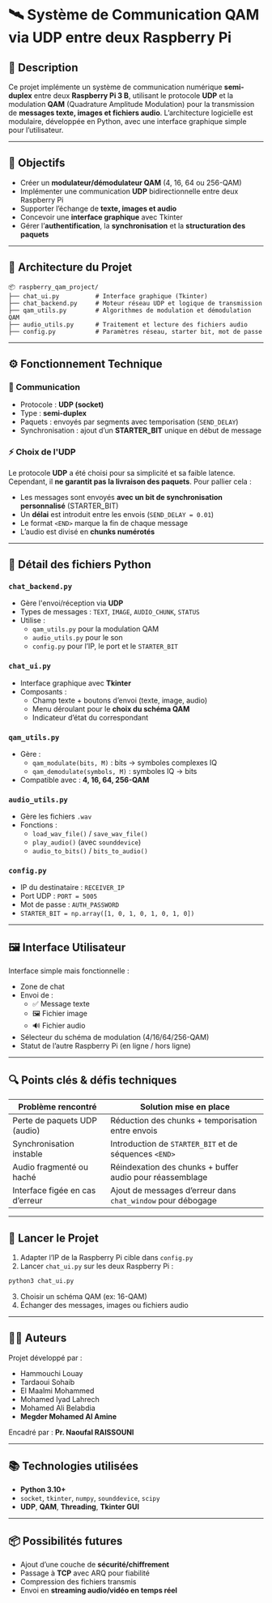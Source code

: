 # 🛰️ Système de Communication QAM via UDP entre deux Raspberry Pi

## 📌 Description

Ce projet implémente un système de communication numérique **semi-duplex** entre deux **Raspberry Pi 3 B**, utilisant le protocole **UDP** et la modulation **QAM** (Quadrature Amplitude Modulation) pour la transmission de **messages texte, images et fichiers audio**. L’architecture logicielle est modulaire, développée en Python, avec une interface graphique simple pour l’utilisateur.

---

## 🎯 Objectifs

- Créer un **modulateur/démodulateur QAM** (4, 16, 64 ou 256-QAM)
- Implémenter une communication **UDP** bidirectionnelle entre deux Raspberry Pi
- Supporter l’échange de **texte, images et audio**
- Concevoir une **interface graphique** avec Tkinter
- Gérer l’**authentification**, la **synchronisation** et la **structuration des paquets**

---

## 🧱 Architecture du Projet

```
📦 raspberry_qam_project/
├── chat_ui.py          # Interface graphique (Tkinter)
├── chat_backend.py     # Moteur réseau UDP et logique de transmission
├── qam_utils.py        # Algorithmes de modulation et démodulation QAM
├── audio_utils.py      # Traitement et lecture des fichiers audio
├── config.py           # Paramètres réseau, starter bit, mot de passe
```

---

## ⚙️ Fonctionnement Technique

### 🔁 Communication

- Protocole : **UDP (socket)**
- Type : **semi-duplex**
- Paquets : envoyés par segments avec temporisation (`SEND_DELAY`)
- Synchronisation : ajout d’un **STARTER_BIT** unique en début de message

### ⚡ Choix de l'UDP

Le protocole **UDP** a été choisi pour sa simplicité et sa faible latence. Cependant, il **ne garantit pas la livraison des paquets**. Pour pallier cela :

- Les messages sont envoyés **avec un bit de synchronisation personnalisé** (STARTER_BIT)
- Un **délai** est introduit entre les envois (`SEND_DELAY = 0.01`)
- Le format `<END>` marque la fin de chaque message
- L’audio est divisé en **chunks numérotés**

---

## 📁 Détail des fichiers Python

### `chat_backend.py`
- Gère l'envoi/réception via **UDP**
- Types de messages : `TEXT`, `IMAGE`, `AUDIO_CHUNK`, `STATUS`
- Utilise :
  - `qam_utils.py` pour la modulation QAM
  - `audio_utils.py` pour le son
  - `config.py` pour l’IP, le port et le `STARTER_BIT`

### `chat_ui.py`
- Interface graphique avec **Tkinter**
- Composants :
  - Champ texte + boutons d’envoi (texte, image, audio)
  - Menu déroulant pour le **choix du schéma QAM**
  - Indicateur d’état du correspondant

### `qam_utils.py`
- Gère :
  - `qam_modulate(bits, M)` : bits → symboles complexes IQ
  - `qam_demodulate(symbols, M)` : symboles IQ → bits
- Compatible avec : **4, 16, 64, 256-QAM**

### `audio_utils.py`
- Gère les fichiers `.wav`
- Fonctions :
  - `load_wav_file()` / `save_wav_file()`
  - `play_audio()` (avec `sounddevice`)
  - `audio_to_bits()` / `bits_to_audio()`

### `config.py`
- IP du destinataire : `RECEIVER_IP`
- Port UDP : `PORT = 5005`
- Mot de passe : `AUTH_PASSWORD`
- `STARTER_BIT = np.array([1, 0, 1, 0, 1, 0, 1, 0])`

---

## 🖼️ Interface Utilisateur

Interface simple mais fonctionnelle :
- Zone de chat
- Envoi de :
  - ✅ Message texte
  - 🖼️ Fichier image
  - 🔊 Fichier audio
- Sélecteur du schéma de modulation (4/16/64/256-QAM)
- Statut de l’autre Raspberry Pi (en ligne / hors ligne)

---

## 🔍 Points clés & défis techniques

| Problème rencontré                  | Solution mise en place                                         |
|------------------------------------|----------------------------------------------------------------|
| Perte de paquets UDP (audio)       | Réduction des chunks + temporisation entre envois              |
| Synchronisation instable           | Introduction de `STARTER_BIT` et de séquences `<END>`          |
| Audio fragmenté ou haché           | Réindexation des chunks + buffer audio pour réassemblage       |
| Interface figée en cas d’erreur    | Ajout de messages d’erreur dans `chat_window` pour débogage    |

---

## 🚀 Lancer le Projet

1. Adapter l’IP de la Raspberry Pi cible dans `config.py`
2. Lancer `chat_ui.py` sur les deux Raspberry Pi :
```bash
python3 chat_ui.py
```
3. Choisir un schéma QAM (ex: 16-QAM)
4. Échanger des messages, images ou fichiers audio

---

## 👨‍💻 Auteurs

Projet développé par :

- Hammouchi Louay
- Tardaoui Sohaib
- El Maalmi Mohammed
- Mohamed Iyad Lahrech
- Mohamed Ali Belabdia
- **Megder Mohamed Al Amine**

Encadré par : **Pr. Naoufal RAISSOUNI**

---

## 📚 Technologies utilisées

- **Python 3.10+**
- `socket`, `tkinter`, `numpy`, `sounddevice`, `scipy`
- **UDP**, **QAM**, **Threading**, **Tkinter GUI**

---

## 📦 Possibilités futures

- Ajout d’une couche de **sécurité/chiffrement**
- Passage à **TCP** avec ARQ pour fiabilité
- Compression des fichiers transmis
- Envoi en **streaming audio/vidéo en temps réel**
